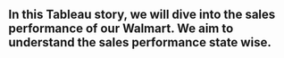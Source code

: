 ## In this Tableau story, we will dive into the sales performance of our Walmart. We aim to understand the sales performance state wise. 
